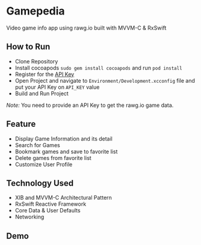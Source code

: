 # Gamepedia
Video game info app using rawg.io built with MVVM-C & RxSwift

## How to Run
- Clone Repository
- Install cocoapods `sudo gem install cocoapods` and run `pod install`
- Register for the [API Key](https://rawg.io/apidocs)
- Open Project and navigate to `Environment/Development.xcconfig` file and put your API Key on `API_KEY` value
- Build and Run Project

_Note:_ You need to provide an API Key to get the rawg.io game data.

## Feature
* Display Game Information and its detail
* Search for Games
* Bookmark games and save to favorite list
* Delete games from favorite list
* Customize User Profile

## Technology Used
* XIB and MVVM-C Architectural Pattern
* RxSwift Reactive Framework
* Core Data & User Defaults
* Networking

## Demo



